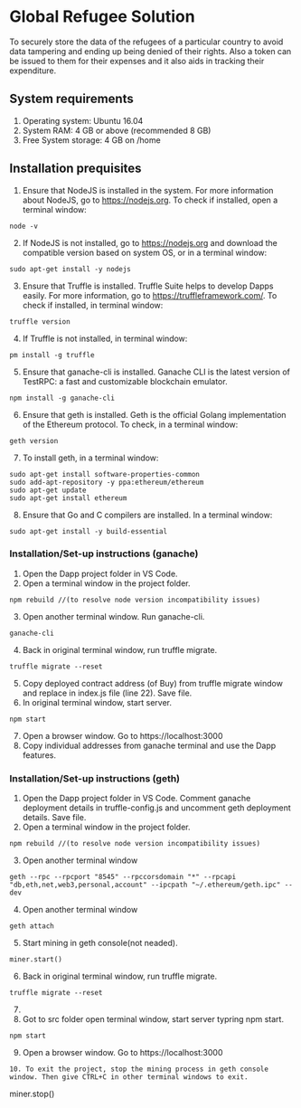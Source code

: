 # Global Refugee Solution
To securely store the data of the refugees of a particular country to avoid data tampering and ending up being denied of their rights. Also a token can be issued to them for their expenses and it also aids in tracking their expenditure.

## System requirements

1. Operating system: Ubuntu 16.04
2. System RAM: 4 GB or above (recommended 8 GB)
3. Free System storage: 4 GB on /home

## Installation prequisites

1. Ensure that NodeJS is installed in the system. For more information about NodeJS, go to https://nodejs.org. To check if installed, open a terminal window:
```
node -v
```
2. If NodeJS is not installed, go to https://nodejs.org and download the compatible version based on system OS, or in a terminal window:
```
sudo apt-get install -y nodejs
```
3. Ensure that Truffle is installed. Truffle Suite helps to develop Dapps easily. For more information, go to https://truffleframework.com/. To check if installed, in terminal window:
```
truffle version
```
4. If Truffle is not installed, in terminal window:
``` 
pm install -g truffle
```
5. Ensure that ganache-cli is installed. Ganache CLI is the latest version of TestRPC: a fast and customizable blockchain emulator.
```
npm install -g ganache-cli
```
6. Ensure that geth is installed. Geth is the official Golang implementation of the Ethereum protocol. To check, in a terminal window:
```
geth version
```
7. To install geth, in a terminal window:
```
sudo apt-get install software-properties-common
sudo add-apt-repository -y ppa:ethereum/ethereum
sudo apt-get update
sudo apt-get install ethereum
```
8. Ensure that Go and C compilers are installed. In a terminal window:
```
sudo apt-get install -y build-essential
```
### Installation/Set-up instructions (ganache)

1. Open the Dapp project folder in VS Code.
2. Open a terminal window in the project folder.
```
npm rebuild //(to resolve node version incompatibility issues)
```
3. Open another terminal window. Run ganache-cli.
```
ganache-cli
```
4. Back in original terminal window, run truffle migrate.
```
truffle migrate --reset
```
5. Copy deployed contract address (of Buy) from truffle migrate window and replace in index.js file (line 22). Save file.
6. In original terminal window, start server.
```
npm start
```
7. Open a browser window. Go to https://localhost:3000
8. Copy individual addresses from ganache terminal and use the Dapp features.



### Installation/Set-up instructions (geth)

1. Open the Dapp project folder in VS Code. Comment ganache deployment details in truffle-config.js and uncomment geth deployment details. Save file.
2. Open a terminal window in the project folder.
```
npm rebuild //(to resolve node version incompatibility issues)
```
3. Open another terminal window 
```
geth --rpc --rpcport "8545" --rpccorsdomain "*" --rpcapi "db,eth,net,web3,personal,account" --ipcpath "~/.ethereum/geth.ipc" --dev

```
4. Open another terminal window 
```
geth attach
```
5. Start mining in geth console(not neaded).
```
miner.start()
```
6. Back in original terminal window, run truffle migrate.
```
truffle migrate --reset
```
7. 
8. Got to src folder open terminal window, start server typring npm start.
```
npm start
```
9. Open a browser window. Go to https://localhost:3000

```
10. To exit the project, stop the mining process in geth console window. Then give CTRL+C in other terminal windows to exit.
```
miner.stop()
```

